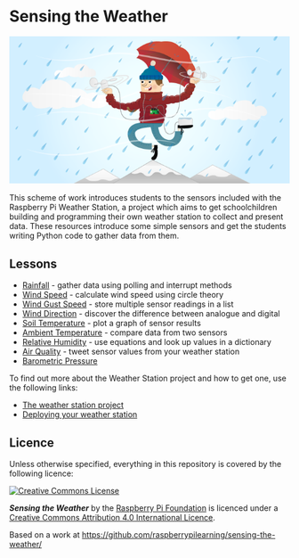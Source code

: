 # Sensing the Weather

![Sensing the weather cover image](cover.png)

This scheme of work introduces students to the sensors included with the Raspberry Pi Weather Station, a project which aims to get schoolchildren building and programming their own weather station to collect and present data. These resources introduce some simple sensors and get the students writing Python code to gather data from them. 

## Lessons

- [Rainfall](rainfall/lesson.md) - gather data using polling and interrupt methods
- [Wind Speed](wind_speed/lesson.md) - calculate wind speed using circle theory
- [Wind Gust Speed](wind_gust_speed/lesson.md) - store multiple sensor readings in a list
- [Wind Direction](wind_direction/lesson.md) - discover the difference between analogue and digital
- [Soil Temperature](soil_temperature/lesson.md) - plot a graph of sensor results
- [Ambient Temperature](ambient_temperature/lesson.md) - compare data from two sensors
- [Relative Humidity](relative_humidity/lesson.md) - use equations and look up values in a dictionary
- [Air Quality](air_quality/lesson.md) - tweet sensor values from your weather station
- [Barometric Pressure](barometric_pressure/lesson.md)




To find out more about the Weather Station project and how to get one, use the following links:

- [The weather station project](http://www.raspberrypi.org/school-weather-station-project/) 
- [Deploying your weather station](https://www.raspberrypi.org/learning/weather-station-guide) 



## Licence

Unless otherwise specified, everything in this repository is covered by the following licence:

[![Creative Commons License](http://i.creativecommons.org/l/by-sa/4.0/88x31.png)](http://creativecommons.org/licenses/by-sa/4.0/)

***Sensing the Weather*** by the [Raspberry Pi Foundation](http://www.raspberrypi.org) is licenced under a [Creative Commons Attribution 4.0 International Licence](http://creativecommons.org/licenses/by-sa/4.0/).

Based on a work at https://github.com/raspberrypilearning/sensing-the-weather/
